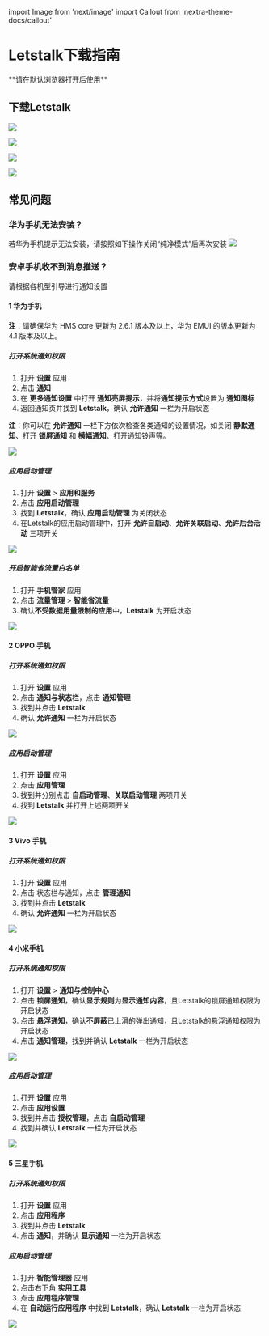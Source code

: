 import Image from 'next/image'
import Callout from 'nextra-theme-docs/callout'

# Letstalk下载指南
<Callout emoji="💡">
  **请在默认浏览器打开后使用**
</Callout>

## 下载Letstalk

[![](./letstalk/download_android.svg)](https://persistence.biatalk.cc/+InstallationFile/Letstalk_app.apk)

[![](./letstalk/download_ios.svg)](https://Letstalk-file.oss-cn-hongkong.aliyuncs.com/InstallationFile/Letstalk_app.apk)

[![](./letstalk/download_windows.svg)](https://Letstalk-file.oss-cn-hongkong.aliyuncs.com/InstallationFile/Letstalk_app.apk)

[![](./letstalk/download_mac.svg)](https://Letstalk-file.oss-cn-hongkong.aliyuncs.com/InstallationFile/Letstalk_app.apk)


## 常见问题
### 华为手机无法安装？
若华为手机提示无法安装，请按照如下操作关闭“纯净模式”后再次安装
![](./letstalk/image-20220819105410031-16608963651023.png)

### 安卓手机收不到消息推送？
请根据各机型引导进行通知设置

#### 1 华为手机

**注**：请确保华为 HMS core 更新为 2.6.1 版本及以上，华为 EMUI 的版本更新为 4.1 版本及以上。

##### 打开系统通知权限

1. 打开 **设置** 应用
2. 点击 **通知**
3. 在 **更多通知设置** 中打开 **通知亮屏提示**，并将**通知提示方式**设置为 **通知图标**
4. 返回通知页并找到 **Letstalk**，确认 **允许通知** 一栏为开启状态

**注**：你可以在 **允许通知** 一栏下方依次检查各类通知的设置情况，如关闭 **静默通知**、打开 **锁屏通知** 和 **横幅通知**、打开通知铃声等。

![](./letstalk/image-20220819131514680-16608963779384.png)

##### 应用启动管理

1. 打开 **设置** > **应用和服务** 
2. 点击 **应用启动管理**
3. 找到 **Letstalk**，确认 **应用启动管理** 为关闭状态
4. 在Letstalk的应用启动管理中，打开 **允许自启动**、**允许关联启动**、**允许后台活动** 三项开关

![](./letstalk/image-20220819131711142-16608963801155.png)

##### 开启智能省流量白名单

1. 打开 **手机管家** 应用
2. 点击 **流量管理** > **智能省流量**
3. 确认**不受数据用量限制的应用**中，**Letstalk** 为开启状态

![](./letstalk/image-20220819131826176-16608963818786.png)

#### 2 OPPO 手机

##### 打开系统通知权限

1. 打开 **设置** 应用
2. 点击 **通知与状态栏**，点击 **通知管理**
3. 找到并点击 **Letstalk**
4. 确认 **允许通知** 一栏为开启状态

![](./letstalk/image-20220819132013309-16608963840887.png)

##### 应用启动管理

1. 打开 **设置** 应用
2. 点击 **应用管理**
3. 找到并分别点击 **自启动管理**、**关联启动管理** 两项开关
4. 找到 **Letstalk** 并打开上述两项开关

![](./letstalk/image-20220819132131124-16608963866288.png)

#### **3 Vivo 手机**

##### 打开系统通知权限

1. 打开 **设置** 应用
2. 点击 状态栏与通知，点击 **管理通知**
3. 找到并点击 **Letstalk**
4. 确认 **允许通知** 一栏为开启状态

![](./letstalk/image-20220819132242590-16608963894999.png)

#### **4 小米手机**

##### 打开系统通知权限

1. 打开 **设置** > **通知与控制中心**
2. 点击 **锁屏通知**，确认**显示规则**为**显示通知内容**，且Letstalk的锁屏通知权限为开启状态
3. 点击 **悬浮通知**，确认**不屏蔽**已上滑的弹出通知，且Letstalk的悬浮通知权限为开启状态
4. 点击 **通知管理**，找到并确认 **Letstalk** 一栏为开启状态

![](./letstalk/image-20220819132602902-166089639214510.png)

##### 应用启动管理

1. 打开 **设置** 应用
2. 点击 **应用设置**
3. 找到并点击 **授权管理**，点击 **自启动管理**
4. 找到并确认 **Letstalk** 一栏为开启状态

![](./letstalk/image-20220819132648799-166089639584811.png)

#### **5 三星手机**

##### 打开系统通知权限

1. 打开 **设置** 应用
2. 点击 **应用程序**
3. 找到并点击 **Letstalk**
4. 点击 **通知**，并确认 **显示通知** 一栏为开启状态

##### 应用启动管理

1. 打开 **智能管理器** 应用
2. 点击右下角 **实用工具**
3. 点击 **应用程序管理**
4. 在 **自动运行应用程序** 中找到 **Letstalk**，确认 **Letstalk** 一栏为开启状态

![](./letstalk/image-20220819132812213-166089639848812.png)
